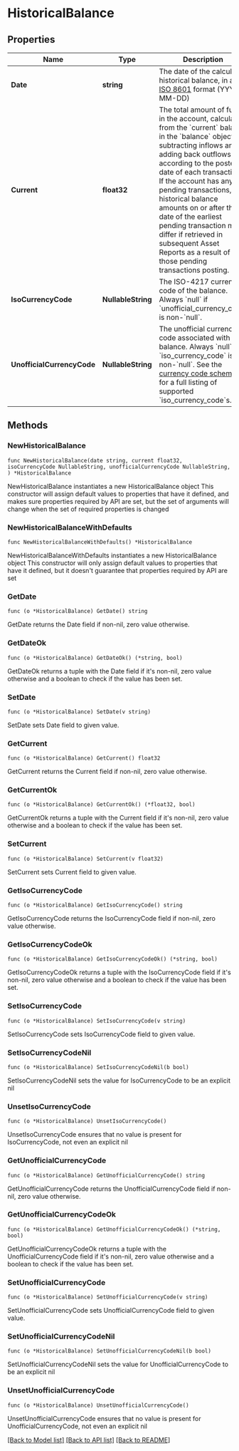 # HistoricalBalance

## Properties

Name | Type | Description | Notes
------------ | ------------- | ------------- | -------------
**Date** | **string** | The date of the calculated historical balance, in an [ISO 8601](https://wikipedia.org/wiki/ISO_8601) format (YYYY-MM-DD) | 
**Current** | **float32** | The total amount of funds in the account, calculated from the &#x60;current&#x60; balance in the &#x60;balance&#x60; object by subtracting inflows and adding back outflows according to the posted date of each transaction.  If the account has any pending transactions, historical balance amounts on or after the date of the earliest pending transaction may differ if retrieved in subsequent Asset Reports as a result of those pending transactions posting. | 
**IsoCurrencyCode** | **NullableString** | The ISO-4217 currency code of the balance. Always &#x60;null&#x60; if &#x60;unofficial_currency_code&#x60; is non-&#x60;null&#x60;. | 
**UnofficialCurrencyCode** | **NullableString** | The unofficial currency code associated with the balance. Always &#x60;null&#x60; if &#x60;iso_currency_code&#x60; is non-&#x60;null&#x60;.  See the [currency code schema](https://plaid.com/docs/api/accounts#currency-code-schema) for a full listing of supported &#x60;iso_currency_code&#x60;s. | 

## Methods

### NewHistoricalBalance

`func NewHistoricalBalance(date string, current float32, isoCurrencyCode NullableString, unofficialCurrencyCode NullableString, ) *HistoricalBalance`

NewHistoricalBalance instantiates a new HistoricalBalance object
This constructor will assign default values to properties that have it defined,
and makes sure properties required by API are set, but the set of arguments
will change when the set of required properties is changed

### NewHistoricalBalanceWithDefaults

`func NewHistoricalBalanceWithDefaults() *HistoricalBalance`

NewHistoricalBalanceWithDefaults instantiates a new HistoricalBalance object
This constructor will only assign default values to properties that have it defined,
but it doesn't guarantee that properties required by API are set

### GetDate

`func (o *HistoricalBalance) GetDate() string`

GetDate returns the Date field if non-nil, zero value otherwise.

### GetDateOk

`func (o *HistoricalBalance) GetDateOk() (*string, bool)`

GetDateOk returns a tuple with the Date field if it's non-nil, zero value otherwise
and a boolean to check if the value has been set.

### SetDate

`func (o *HistoricalBalance) SetDate(v string)`

SetDate sets Date field to given value.


### GetCurrent

`func (o *HistoricalBalance) GetCurrent() float32`

GetCurrent returns the Current field if non-nil, zero value otherwise.

### GetCurrentOk

`func (o *HistoricalBalance) GetCurrentOk() (*float32, bool)`

GetCurrentOk returns a tuple with the Current field if it's non-nil, zero value otherwise
and a boolean to check if the value has been set.

### SetCurrent

`func (o *HistoricalBalance) SetCurrent(v float32)`

SetCurrent sets Current field to given value.


### GetIsoCurrencyCode

`func (o *HistoricalBalance) GetIsoCurrencyCode() string`

GetIsoCurrencyCode returns the IsoCurrencyCode field if non-nil, zero value otherwise.

### GetIsoCurrencyCodeOk

`func (o *HistoricalBalance) GetIsoCurrencyCodeOk() (*string, bool)`

GetIsoCurrencyCodeOk returns a tuple with the IsoCurrencyCode field if it's non-nil, zero value otherwise
and a boolean to check if the value has been set.

### SetIsoCurrencyCode

`func (o *HistoricalBalance) SetIsoCurrencyCode(v string)`

SetIsoCurrencyCode sets IsoCurrencyCode field to given value.


### SetIsoCurrencyCodeNil

`func (o *HistoricalBalance) SetIsoCurrencyCodeNil(b bool)`

 SetIsoCurrencyCodeNil sets the value for IsoCurrencyCode to be an explicit nil

### UnsetIsoCurrencyCode
`func (o *HistoricalBalance) UnsetIsoCurrencyCode()`

UnsetIsoCurrencyCode ensures that no value is present for IsoCurrencyCode, not even an explicit nil
### GetUnofficialCurrencyCode

`func (o *HistoricalBalance) GetUnofficialCurrencyCode() string`

GetUnofficialCurrencyCode returns the UnofficialCurrencyCode field if non-nil, zero value otherwise.

### GetUnofficialCurrencyCodeOk

`func (o *HistoricalBalance) GetUnofficialCurrencyCodeOk() (*string, bool)`

GetUnofficialCurrencyCodeOk returns a tuple with the UnofficialCurrencyCode field if it's non-nil, zero value otherwise
and a boolean to check if the value has been set.

### SetUnofficialCurrencyCode

`func (o *HistoricalBalance) SetUnofficialCurrencyCode(v string)`

SetUnofficialCurrencyCode sets UnofficialCurrencyCode field to given value.


### SetUnofficialCurrencyCodeNil

`func (o *HistoricalBalance) SetUnofficialCurrencyCodeNil(b bool)`

 SetUnofficialCurrencyCodeNil sets the value for UnofficialCurrencyCode to be an explicit nil

### UnsetUnofficialCurrencyCode
`func (o *HistoricalBalance) UnsetUnofficialCurrencyCode()`

UnsetUnofficialCurrencyCode ensures that no value is present for UnofficialCurrencyCode, not even an explicit nil

[[Back to Model list]](../README.md#documentation-for-models) [[Back to API list]](../README.md#documentation-for-api-endpoints) [[Back to README]](../README.md)



